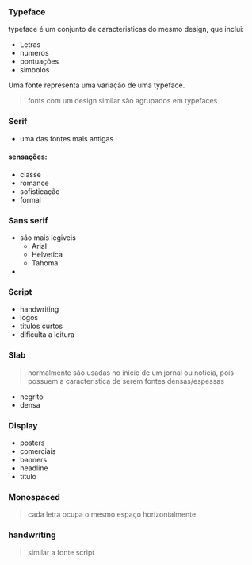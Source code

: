 
### Typeface
typeface é um conjunto de caracteristicas do mesmo design, que inclui:
* Letras
* numeros
* pontuações 
* simbolos

Uma fonte representa uma variação de uma typeface. 
> fonts com um design similar são agrupados em typefaces

### Serif 
* uma das fontes mais antigas
#### sensações:
* classe
* romance
* sofisticação
* formal

### Sans serif
* são mais legiveis
	* Arial
	* Helvetica
	* Tahoma
* 

### Script
* handwriting
* logos
* titulos curtos
* dificulta a leitura

### Slab
> normalmente são usadas no inicio de um jornal ou noticia, pois possuem a caracteristica de serem fontes densas/espessas
* negrito
* densa


### Display
* posters
* comerciais
* banners
*  headline
* titulo

### Monospaced
> cada letra ocupa o mesmo espaço horizontalmente

### handwriting
> similar a fonte script

